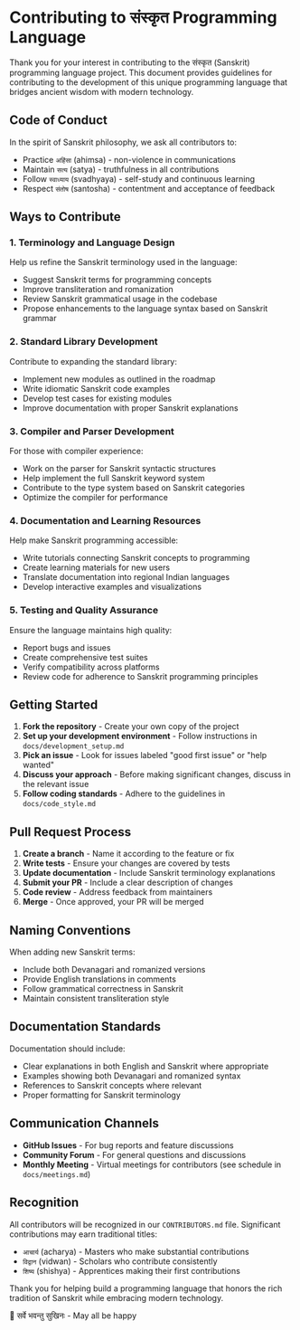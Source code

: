 # Contributing to संस्कृत Programming Language

Thank you for your interest in contributing to the संस्कृत (Sanskrit) programming language project. This document provides guidelines for contributing to the development of this unique programming language that bridges ancient wisdom with modern technology.

## Code of Conduct

In the spirit of Sanskrit philosophy, we ask all contributors to:
- Practice `अहिंसा` (ahimsa) - non-violence in communications
- Maintain `सत्य` (satya) - truthfulness in all contributions
- Follow `स्वाध्याय` (svadhyaya) - self-study and continuous learning
- Respect `संतोष` (santosha) - contentment and acceptance of feedback

## Ways to Contribute

### 1. Terminology and Language Design

Help us refine the Sanskrit terminology used in the language:
- Suggest Sanskrit terms for programming concepts
- Improve transliteration and romanization
- Review Sanskrit grammatical usage in the codebase
- Propose enhancements to the language syntax based on Sanskrit grammar

### 2. Standard Library Development

Contribute to expanding the standard library:
- Implement new modules as outlined in the roadmap
- Write idiomatic Sanskrit code examples
- Develop test cases for existing modules
- Improve documentation with proper Sanskrit explanations

### 3. Compiler and Parser Development

For those with compiler experience:
- Work on the parser for Sanskrit syntactic structures
- Help implement the full Sanskrit keyword system
- Contribute to the type system based on Sanskrit categories
- Optimize the compiler for performance

### 4. Documentation and Learning Resources

Help make Sanskrit programming accessible:
- Write tutorials connecting Sanskrit concepts to programming
- Create learning materials for new users
- Translate documentation into regional Indian languages
- Develop interactive examples and visualizations

### 5. Testing and Quality Assurance

Ensure the language maintains high quality:
- Report bugs and issues
- Create comprehensive test suites
- Verify compatibility across platforms
- Review code for adherence to Sanskrit programming principles

## Getting Started

1. **Fork the repository** - Create your own copy of the project
2. **Set up your development environment** - Follow instructions in `docs/development_setup.md`
3. **Pick an issue** - Look for issues labeled "good first issue" or "help wanted"
4. **Discuss your approach** - Before making significant changes, discuss in the relevant issue
5. **Follow coding standards** - Adhere to the guidelines in `docs/code_style.md`

## Pull Request Process

1. **Create a branch** - Name it according to the feature or fix
2. **Write tests** - Ensure your changes are covered by tests
3. **Update documentation** - Include Sanskrit terminology explanations
4. **Submit your PR** - Include a clear description of changes
5. **Code review** - Address feedback from maintainers
6. **Merge** - Once approved, your PR will be merged

## Naming Conventions

When adding new Sanskrit terms:
- Include both Devanagari and romanized versions
- Provide English translations in comments
- Follow grammatical correctness in Sanskrit
- Maintain consistent transliteration style

## Documentation Standards

Documentation should include:
- Clear explanations in both English and Sanskrit where appropriate
- Examples showing both Devanagari and romanized syntax
- References to Sanskrit concepts where relevant
- Proper formatting for Sanskrit terminology

## Communication Channels

- **GitHub Issues** - For bug reports and feature discussions
- **Community Forum** - For general questions and discussions
- **Monthly Meeting** - Virtual meetings for contributors (see schedule in `docs/meetings.md`)

## Recognition

All contributors will be recognized in our `CONTRIBUTORS.md` file. Significant contributions may earn traditional titles:
- `आचार्य` (acharya) - Masters who make substantial contributions
- `विद्वान` (vidwan) - Scholars who contribute consistently
- `शिष्य` (shishya) - Apprentices making their first contributions

Thank you for helping build a programming language that honors the rich tradition of Sanskrit while embracing modern technology.

🙏 सर्वे भवन्तु सुखिनः - May all be happy 